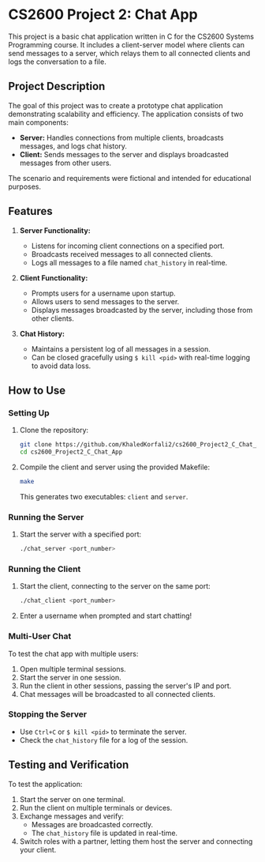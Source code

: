 # CS2600 Project 2: Chat App

This project is a basic chat application written in C for the CS2600 Systems Programming course. It includes a client-server model where clients can send messages to a server, which relays them to all connected clients and logs the conversation to a file.

## Project Description

The goal of this project was to create a prototype chat application demonstrating scalability and efficiency. The application consists of two main components:
- **Server:** Handles connections from multiple clients, broadcasts messages, and logs chat history.
- **Client:** Sends messages to the server and displays broadcasted messages from other users.

The scenario and requirements were fictional and intended for educational purposes.

## Features

1. **Server Functionality:**
   - Listens for incoming client connections on a specified port.
   - Broadcasts received messages to all connected clients.
   - Logs all messages to a file named `chat_history` in real-time.

2. **Client Functionality:**
   - Prompts users for a username upon startup.
   - Allows users to send messages to the server.
   - Displays messages broadcasted by the server, including those from other clients.

3. **Chat History:**
   - Maintains a persistent log of all messages in a session.
   - Can be closed gracefully using `$ kill <pid>` with real-time logging to avoid data loss.

## How to Use

### Setting Up

1. Clone the repository:
   ```bash
   git clone https://github.com/KhaledKorfali2/cs2600_Project2_C_Chat_App.git
   cd cs2600_Project2_C_Chat_App
   ```

2. Compile the client and server using the provided Makefile:
   ```bash
   make
   ```

   This generates two executables: `client` and `server`.

### Running the Server

1. Start the server with a specified port:
   ```bash
   ./chat_server <port_number>
   ```

### Running the Client

1. Start the client, connecting to the server on the same port:
   ```bash
   ./chat_client <port_number>
   ```

2. Enter a username when prompted and start chatting!

### Multi-User Chat

To test the chat app with multiple users:
1. Open multiple terminal sessions.
2. Start the server in one session.
3. Run the client in other sessions, passing the server's IP and port.
4. Chat messages will be broadcasted to all connected clients.

### Stopping the Server
- Use `Ctrl+C` or `$ kill <pid>` to terminate the server.
- Check the `chat_history` file for a log of the session.

## Testing and Verification

To test the application:
1. Start the server on one terminal.
2. Run the client on multiple terminals or devices.
3. Exchange messages and verify:
   - Messages are broadcasted correctly.
   - The `chat_history` file is updated in real-time.
4. Switch roles with a partner, letting them host the server and connecting your client.
